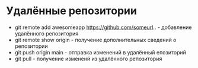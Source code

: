# Удалённые репозитории
* git remote add awesomeapp https://github.com/someurl.. - добавление удалённого репозитория
* git remote show origin - получение дополнительных сведений о репозитории
* git push origin main - отправка изменений в удалённый епозиторий
* git pull - получение измененй из удалённого репозитория